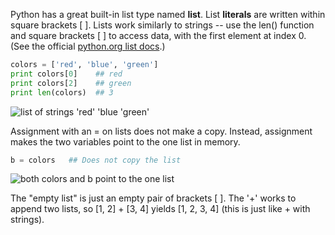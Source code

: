 Python has a great built-in list type named **list**. List **literals** are written within square brackets [ ]. Lists work similarly to strings -- use the len() function and square brackets [ ] to access data, with the first element at index 0. (See the official [python.org list docs](http://docs.python.org/tut/node7.html).)
    
```python    
colors = ['red', 'blue', 'green']
print colors[0]    ## red
print colors[2]    ## green
print len(colors)  ## 3
```

![list of strings 'red' 'blue 'green'](https://developers.google.com/edu/python/images/list1.png)

Assignment with an = on lists does not make a copy. Instead, assignment makes the two variables point to the one list in memory. 
    
```python   
b = colors   ## Does not copy the list
```

![both colors and b point to the one list](https://developers.google.com/edu/python/images/list2.png)

The "empty list" is just an empty pair of brackets [ ]. The '+' works to append two lists, so [1, 2] + [3, 4] yields [1, 2, 3, 4] (this is just like + with strings).

